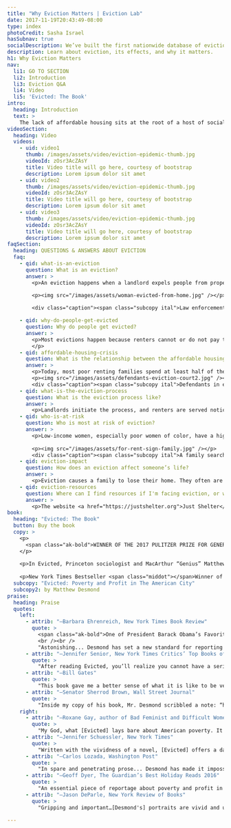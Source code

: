 ```yaml
---
title: "Why Eviction Matters | Eviction Lab"
date: 2017-11-19T20:43:49-08:00
type: index
photoCredit: Sasha Israel
hasSubnav: true
socialDescription: We’ve built the first nationwide database of evictions.  
description: Learn about eviction, its effects, and why it matters.
h1: Why Eviction Matters
nav:
  li1: GO TO SECTION
  li2: Introduction
  li3: Eviction Q&A
  li4: Video
  li5: 'Evicted: The Book'
intro:
  heading: Introduction
  text: > 
    The lack of affordable housing sits at the root of a host of social problems, from poverty and homelessness to educational disparities and health care. That means understanding the eviction crisis is critical to effectively addressing these problems and reducing inequality.  However, before the launch of the Eviction Lab dataset, little was known about the prevalence of eviction in America, so studying its causes and consequences on a national level was impossible. This new dataset gives us the tools to better understand—and fight—America's eviction epidemic.    
videoSection:
  heading: Video
  videos:
    - uid: video1
      thumb: /images/assets/video/eviction-epidemic-thumb.jpg
      videoId: zOsr3AcZAsY
      title: Video title will go here, courtesy of bootstrap
      description: Lorem ipsum dolor sit amet
    - uid: video2
      thumb: /images/assets/video/eviction-epidemic-thumb.jpg
      videoId: zOsr3AcZAsY
      title: Video title will go here, courtesy of bootstrap
      description: Lorem ipsum dolor sit amet
    - uid: video3
      thumb: /images/assets/video/eviction-epidemic-thumb.jpg
      videoId: zOsr3AcZAsY
      title: Video title will go here, courtesy of bootstrap
      description: Lorem ipsum dolor sit amet
faqSection:
  heading: QUESTIONS & ANSWERS ABOUT EVICTION
  faq:
    - qid: what-is-an-eviction
      question: What is an eviction?
      answer: >
        <p>An eviction happens when a landlord expels people from property he or she owns. Evictions are landlord-initiated involuntary moves that happen to renters, whereas foreclosures are involuntary moves that happen to homeowners when a bank or other lending agency repossesses a home.</p>

        <p><img src="/images/assets/woman-evicted-from-home.jpg" /></p>
        
        <div class="caption"><span class="subcopy ital">Law enforcement and movers evict a tenant from a home.</span> <span class="subcopy credit">(Photo: Sally Ryan)</div>

    - qid: why-do-people-get-evicted
      question: Why do people get evicted?
      answer: >
        <p>Most evictions happen because renters cannot or do not pay their rent. Landlords can evict renters for a number of other reasons, too, including taking on boarders, damaging property, causing a disturbance, or breaking the law. In most American cities and towns, landlords can evict renters even if they have not missed a rent payment or otherwise violated their lease agreement; these are called “no fault” evictions.
        </p>
    - qid: affordable-housing-crisis
      question: What is the relationship between the affordable housing crisis and the eviction epidemic?
      answer: >
        <p>Today, most poor renting families spend at least half of their income on housing costs, with one in four of those families spending over 70 percent of their income just on rent and utilities. Incomes for Americans of modest means have flatlined while housing costs have soared. Only one in four families who qualifies for affordable housing programs gets any kind of help. Under those conditions, it has become harder for low-income families to keep up with rent and utility costs, and a growing number are living one misstep or emergency away from eviction.</p>
        <p><img src="/images/assets/defendants-eviction-court2.jpg" /></p>
        <div class="caption"><span class="subcopy ital">Defendants in eviction court.</span> <span class="subcopy credit">(Photo: Sasha Israel)</div>
    - qid: what-is-the-eviction-process
      question: What is the eviction process like?
      answer: >
        <p>Landlords initiate the process, and renters are served notice to appear in court. Almost everywhere in the United States, evictions take place in civil court, where renters have no right to an attorney. For this reason and others, most renters do not appear in eviction court. When this happens, they receive a default eviction judgement, provided that the landlord or a representative is present. Renters who do appear in court may also receive an eviction judgement ordering them to vacate their home by a specific date. Eviction cases can be resolved in other ways as well. For one, the case may be dismissed or ruled in favor of defendants, allowing renter to remain in their home. In addition, a mediated agreement can be established between a landlord and a renter, often called a “settlement” or “stipulation,” which comes with certain terms. If renters meet the terms, the eviction is dismissed; if they do not, an eviction judgment can be rendered. In the event that evicted renters do not leave their home by the specified date, their landlord may file a “writ of restitution,” which permits law enforcement officers to forcibly remove a family and often their belongings.</p>
    - qid: who-is-at-risk
      question: Who is most at risk of eviction?
      answer: >
        <p>Low-income women, especially poor women of color, have a high risk of eviction. Research has shown domestic violence victims and families with children are also at particularly high risk for eviction.</p>
        
        <p><img src="/images/assets/for-rent-sign-family.jpg" /></p>
        <div class="caption"><span class="subcopy ital">A family searches for housing after being evicted.</span> <span class="subcopy credit">(Photo: Matthew Desmond)</div>
    - qid: eviction-impact
      question: How does an eviction affect someone’s life?
      answer: >
        <p>Eviction causes a family to lose their home. They often are also expelled from their community and their children have to switch schools. Families regularly lose their possessions, too, which are piled on the sidewalk or placed in storage, only to be reclaimed after paying a fee. A legal eviction comes with a court record, which can prevent families from relocating to decent housing in a safe neighborhood, because many landlords screen for recent evictions. Studies also show that eviction causes job loss, as the stressful and drawn-out process of being forcibly expelled from a home causes people to make mistakes at work and lose their job. Eviction also has been shown to affect people's mental health: one study found that mothers who experienced eviction reported higher rates of depression two years after their move. The evidence strongly indicates that eviction is not just a condition of poverty, it is a cause of it.</p>
    - qid: eviction-resources
      question: Where can I find resources if I'm facing eviction, or want to get involved?
      answer: >
        <p>The website <a href="https://justshelter.org">Just Shelter</a> contains links to over 600 community and national organizations offering housing assistance, education and advocacy, legal aid and tenants' rights counseling. </p>
book:
  heading: "Evicted: The Book"
  button: Buy the book
  copy: >
    <p>
      <span class="ak-bold">WINNER OF THE 2017 PULITZER PRIZE FOR GENERAL NONFICTION </span>
    </p>
    
    <p>In Evicted, Princeton sociologist and MacArthur “Genius” Matthew Desmond follows eight families in Milwaukee as they struggle to keep a roof over their heads. Hailed as “wrenching and revelatory” (The Nation), “vivid and unsettling” (New York Review of Books), Evicted transforms our understanding of poverty and economic exploitation while providing fresh ideas for solving one of 21st-century America’s most devastating problems. Its unforgettable scenes of hope and loss remind us of the centrality of home, without which nothing else is possible.</p>
    
    <p>New York Times Bestseller <span class="middot"></span>Winner of the National Book Critics Circle Award for Nonfiction <span class="middot"></span>Winner of The Pen/John Kenneth Galbraith Award for Nonfiction <span class="middot"></span>Winner of the Andrew Carnegie Medal for Excellence in Nonfiction <span class="middot"></span>Finalist for the Los Angeles Times Book Prize <span class="middot"></span>Winner of the 2017 Hillman Prize For Book Journalism <span class="middot"></span>Winner of the Chicago Tribune Heartland Prize</p>
  subcopy: "Evicted: Poverty and Profit in The American City"
  subcopy2: by Matthew Desmond
praise:
  heading: Praise
  quotes:
    left: 
      - attrib: "—Barbara Ehrenreich, New York Times Book Review"
        quote: >
          <span class="ak-bold">One of President Barack Obama’s Favorite Books of 2017</span>
          <br /><br />
          "Astonishing... Desmond has set a new standard for reporting on poverty." 
      - attrib: "—Jennifer Senior, New York Times Critics’ Top Books of 2016"
        quote: >
          "After reading Evicted, you’ll realize you cannot have a serious conversation about poverty without talking about housing.... The book is that good, and it’s that unignorable."
      - attrib: "—Bill Gates"
        quote: >
          "This book gave me a better sense of what it is like to be very poor in this country than anything else I have read… It is beautifully written, thought-provoking, and unforgettable."
      - attrib: "—Senator Sherrod Brown, Wall Street Journal"
        quote: >
          "Inside my copy of his book, Mr. Desmond scribbled a note: “home = life.” Too many in Washington don’t understand that. We need a government that will partner with communities, from Appalachia to the suburbs to downtown Cleveland, to make hard work pay off for all these overlooked Americans."
    right:
      - attrib: "—Roxane Gay, author of Bad Feminist and Difficult Women"
        quote: >
          "My God, what [Evicted] lays bare about American poverty. It is devastating and infuriating and a necessary read."
      - attrib: "—Jennifer Schuessler, New York Times"
        quote: >
          "Written with the vividness of a novel, [Evicted] offers a dark mirror of middle-class America’s obsession with real estate, laying bare the workings of the low end of the market, where evictions have become just another part of an often lucrative business model."
      - attrib: "—Carlos Lozada, Washington Post"
        quote: >
          "In spare and penetrating prose... Desmond has made it impossible to consider poverty without grappling with the role of housing. This pick [as best book of 2016] was not close."
      - attrib: "—Geoff Dyer, The Guardian’s Best Holiday Reads 2016"
        quote: >
          "An essential piece of reportage about poverty and profit in urban America."
      - attrib: "—Jason DeParle, New York Review of Books"
        quote: >
          "Gripping and important…[Desmond's] portraits are vivid and unsettling."

---
```


